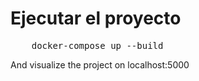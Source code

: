 # Ejecutar el proyecto 
<pre>
    docker-compose up --build
</pre>

And visualize the project on localhost:5000







